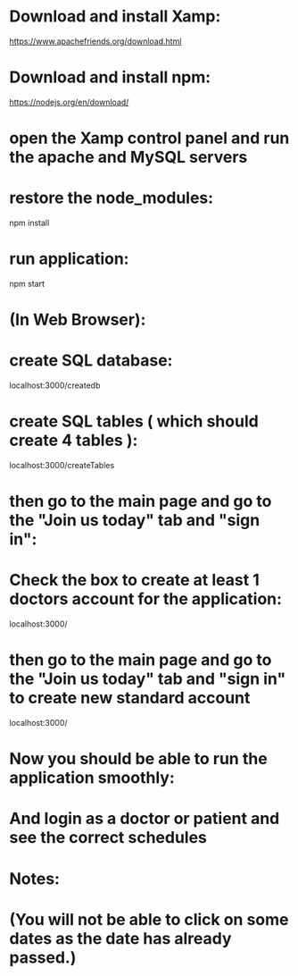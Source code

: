 # Download and install Xamp:
https://www.apachefriends.org/download.html

# Download and install npm:
https://nodejs.org/en/download/



# open the Xamp control panel and run the apache and MySQL servers

# restore the node_modules:
npm install

# run application:
npm start

# (In Web Browser):

# create SQL database:
localhost:3000/createdb

# create SQL tables ( which should create 4 tables ):
localhost:3000/createTables

# then go to the main page and go to the "Join us today" tab and "sign in":
# Check the box to create at least 1 doctors account for the application:
localhost:3000/

# then go to the main page and go to the "Join us today" tab and "sign in" to create new standard account
localhost:3000/

# Now you should be able to run the application smoothly:
# And login as a doctor or patient and see the correct schedules

# Notes:
# (You will not be able to click on some dates as the date has already passed.)